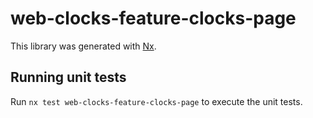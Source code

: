 # web-clocks-feature-clocks-page

This library was generated with [Nx](https://nx.dev).

## Running unit tests

Run `nx test web-clocks-feature-clocks-page` to execute the unit tests.
